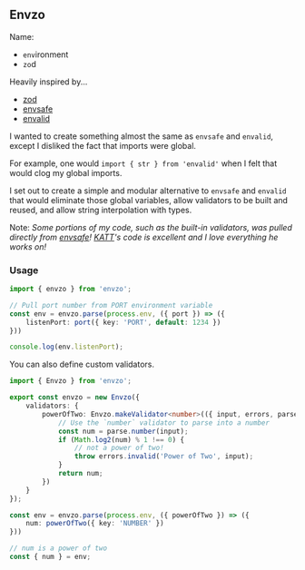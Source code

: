 
## Envzo

Name:
- `env`ironment
- `zo`d

Heavily inspired by...
- [zod](https://github.com/colinhacks/zod)
- [envsafe](https://github.com/KATT/envsafe)
- [envalid](https://github.com/af/envalid)

I wanted to create something almost the same as `envsafe` and `envalid`, 
except I disliked the fact that imports were global.

For example, one would `import { str } from 'envalid'` when I felt that would clog my global imports.

I set out to create a simple and modular alternative to `envsafe` and `envalid` that would eliminate
those global variables, allow validators to be built and reused, and allow string interpolation with types.

Note: *Some portions of my code, such as the built-in validators, was pulled directly from [envsafe](https://github.com/KATT/envsafe)! [KATT](https://github.com/KATT)'s code is excellent and I love everything he works on!*

### Usage

```ts
import { envzo } from 'envzo';

// Pull port number from PORT environment variable
const env = envzo.parse(process.env, ({ port }) => ({
    listenPort: port({ key: 'PORT', default: 1234 })
}))

console.log(env.listenPort);
```

You can also define custom validators.
```ts
import { Envzo } from 'envzo';

export const envzo = new Envzo({
    validators: {
        powerOfTwo: Envzo.makeValidator<number>(({ input, errors, parse }) => {
            // Use the `number` validator to parse into a number
            const num = parse.number(input);
            if (Math.log2(num) % 1 !== 0) {
                // not a power of two!
                throw errors.invalid('Power of Two', input);
            }
            return num;
        })
    }
});

const env = envzo.parse(process.env, ({ powerOfTwo }) => ({
    num: powerOfTwo({ key: 'NUMBER' })
}))

// num is a power of two
const { num } = env;
```